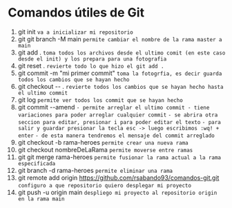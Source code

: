 # Comandos útiles de Git

1.  git init `va a inicializar mi repositorio`
2. git git branch -M main `permite cambiar el nombre de la rama master a main`
3.  git add . `toma todos los archivos desde el ultimo comit (en este caso desde el init) y los prepara para una fotografia`
4.  git reset . `revierte todo lo que hizo el git add .`
5.  git commit -m "mi primer commit" `toma la fotogrfia, es decir guarda todos los cambios que se hayan hecho`
6.  git checkout -- . `revierte todos los cambios que se hayan hecho hasta el ultimo commit`
7.  git log `permite ver todos los commit que se hayan hecho`
8.  git commit --amend 
    `- permite arreglar el ultimo commit - tiene variaciones para poder arreglar cualquier commit`
    `- se abrira otra seccion para editar, presionar i para poder editar el texto`
    `- para salir y guardar presionar la tecla esc -> luego escribimos :wq! + enter`
    `- de esta manera tendremos el mensaje del commit arreglado`
9.  git checkout -b rama-heroes `permite crear una nueva rama`
10.  git checkout nombreDeLaRama `permite moverse entre ramas`
11. git git merge rama-heroes `permite fusionar la rama actual a la rama especificada`
12. git branch -d rama-heroes `permite eliminar una rama`
13. git remote add origin https://github.com/rsabando93/comandos-git.git `configuro a que repositorio quiero desplegar mi proyecto`
14. git push -u origin main `despliego mi proyecto al repositorio origin en la rama main`

